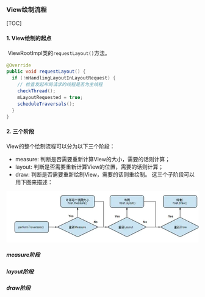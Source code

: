 ### View绘制流程

[TOC]

#### 1.  View绘制的起点

​	ViewRootImpl类的`requestLayout()`方法。

```java
@Override
public void requestLayout() {
  if (!mHandlingLayoutInLayoutRequest) {
    // 检查发起布局请求的线程是否为主线程  
    checkThread();
    mLayoutRequested = true;
    scheduleTraversals();
  }
}
```



#### 2. 三个阶段

View的整个绘制流程可以分为以下三个阶段：

- measure: 判断是否需要重新计算View的大小，需要的话则计算；
- layout: 判断是否需要重新计算View的位置，需要的话则计算；
- draw: 判断是否需要重新绘制View，需要的话则重绘制。
  这三个子阶段可以用下图来描述：

![ui_draw](images/ui_view_draw.png)

##### measure阶段



##### layout阶段



##### draw阶段